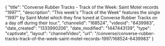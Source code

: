 {
    "title": "Converse Rubber Tracks - Track of the Week: Saint Motel records \"1997\"",
    "description": "This week's \"Track of the Week\" features the single \"1997\" by Saint Motel which they fine tuned at Converse Rubber Tracks on a day off during their tour.",
    "channelid": "168524",
    "videoid": "6439983",
    "date_created": "1333990206",
    "date_modified": "1447443139",
    "type": "captivate",
    "layout": "channelVideo",
    "url": "\/converse\/converse-rubber-tracks-track-of-the-week-saint-motel-records-1997\/168524-6439983"
}
